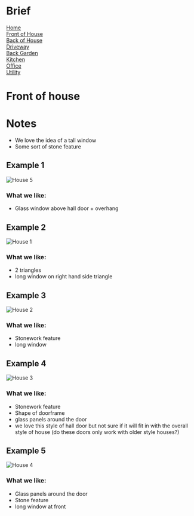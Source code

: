 
# Brief
[Home](brief.md) <br/>
[Front of House](front.md) <br/>
[Back of House](back.md) <br/>
[Driveway](driveway.md) <br/>
[Back Garden](garden.md) <br/>
[Kitchen](kitchen.md) <br/>
[Office](office.md) <br/>
[Utility](utility.md) <br/>

# Front of house 

# Notes
- We love the idea of a tall window
- Some sort of stone feature 

## Example 1
![House 5](images/front/5.png "House 5")

### What we like:
- Glass window above hall door + overhang


## Example 2
![House 1](images/front/1.jpeg "House 1")

### What we like:
- 2 triangles
- long window on right hand side triangle

## Example 3
![House 2](images/front/2.jpeg "House 2")

### What we like:
- Stonework feature 
- long window

## Example 4
![House 3](images/front/3.jpeg "House 3")

### What we like:
- Stonework feature 
- Shape of doorframe
- glass panels around the door
- we love this style of hall door but not sure if it will fit in with the overall style of house (do these doors only work with older style houses?) 

## Example 5
![House 4](images/front/4.jpeg "House 4")

### What we like:
- Glass panels around the door
- Stone feature
- long window at front
